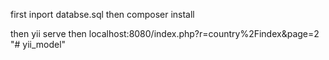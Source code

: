 first inport databse.sql
then
composer install

then yii serve
then localhost:8080/index.php?r=country%2Findex&page=2
"# yii_model" 
